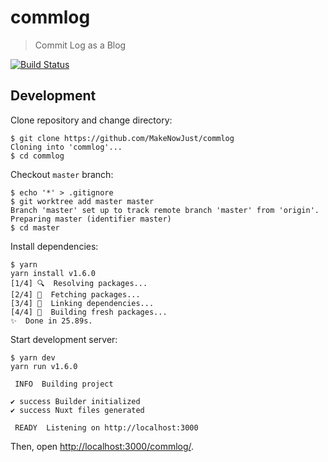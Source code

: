 # commlog

> Commit Log as a Blog

[![Build Status](https://travis-ci.org/MakeNowJust/commlog.svg?branch=master)](https://travis-ci.org/MakeNowJust/commlog)

## Development

Clone repository and change directory:

```console
$ git clone https://github.com/MakeNowJust/commlog
Cloning into 'commlog'...
$ cd commlog
```

Checkout `master` branch:

```console
$ echo '*' > .gitignore
$ git worktree add master master
Branch 'master' set up to track remote branch 'master' from 'origin'.
Preparing master (identifier master)
$ cd master
```

Install dependencies:

```console
$ yarn
yarn install v1.6.0
[1/4] 🔍  Resolving packages...
[2/4] 🚚  Fetching packages...
[3/4] 🔗  Linking dependencies...
[4/4] 📃  Building fresh packages...
✨  Done in 25.89s.
```

Start development server:

```console
$ yarn dev
yarn run v1.6.0

 INFO  Building project

✔ success Builder initialized
✔ success Nuxt files generated

 READY  Listening on http://localhost:3000
```

Then, open <http://localhost:3000/commlog/>.
